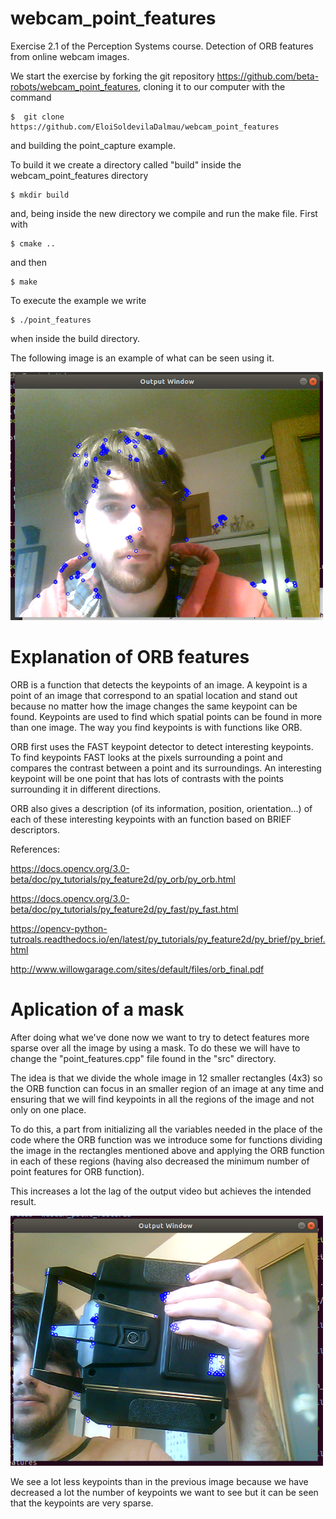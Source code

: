 # webcam_point_features
Exercise 2.1 of the Perception Systems course. Detection of ORB features from online webcam images.


We start the exercise by forking the git repository https://github.com/beta-robots/webcam_point_features, cloning it to our computer with the command

    $  git clone https://github.com/EloiSoldevilaDalmau/webcam_point_features
  
and building the point_capture example.

To build it we create a directory called "build" inside the webcam_point_features directory

    $ mkdir build
and, being inside the new directory we compile and run the make file. First with 

    $ cmake .. 
and then 

    $ make 

To execute the example we write 

    $ ./point_features 
when inside the build directory.


The following image is an example of what can be seen using it.

<img src="images/webcam_point_features.png" width="500">
    
# Explanation of ORB features

ORB is a function that detects the keypoints of an image. A keypoint is a point of an image that correspond to an spatial location and stand out because no matter how the image changes the same keypoint can be found. Keypoints are used to find which spatial points can be found in more than one image. The way you find keypoints is with functions like ORB.

ORB first uses the FAST keypoint detector to detect interesting keypoints. To find keypoints FAST looks at the pixels surrounding a point and compares the contrast between a point and its surroundings. An interesting keypoint will be one point that has lots of contrasts with the points surrounding it in different directions.

ORB also gives a description (of its information, position, orientation...) of each of these interesting keypoints with an function based on BRIEF descriptors.


References:

https://docs.opencv.org/3.0-beta/doc/py_tutorials/py_feature2d/py_orb/py_orb.html

https://docs.opencv.org/3.0-beta/doc/py_tutorials/py_feature2d/py_fast/py_fast.html

https://opencv-python-tutroals.readthedocs.io/en/latest/py_tutorials/py_feature2d/py_brief/py_brief.html

http://www.willowgarage.com/sites/default/files/orb_final.pdf


# Aplication of a mask

After doing what we've done now we want to try to detect features more sparse over all the image by using a mask. To do these we will have to change the "point_features.cpp" file found in the "src" directory.

The idea is that we divide the whole image in 12 smaller rectangles (4x3) so the ORB function can focus in an smaller region of an image at any time and ensuring that we will find keypoints in all the regions of the image and not only on one place.

To do this, a part from initializing all the variables needed in the place of the code where the ORB function was we introduce some for functions dividing the image in the rectangles mentioned above and applying the ORB function in each of these regions (having also decreased the minimum number of point features for ORB function).

This increases a lot the lag of the output video but achieves the intended result.

<img src="images/point_features_2.png" width="500">

We see a lot less keypoints than in the previous image because we have decreased a lot the number of keypoints we want to see but it can be seen that the keypoints are very sparse.
